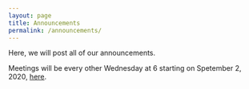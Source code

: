 ```yaml
---
layout: page
title: Announcements
permalink: /announcements/
---
```


Here, we will post all of our announcements. 

Meetings will be every other Wednesday at 6 starting on Spetember 2, 2020, [here](https://ucf.zoom.us/j/97833915221).
